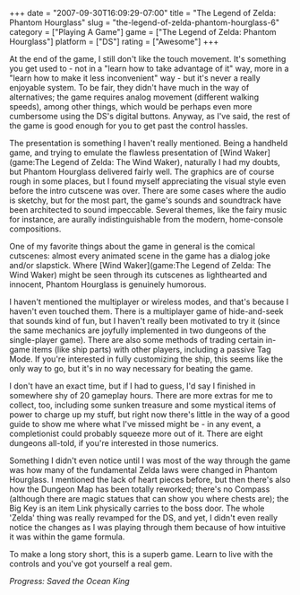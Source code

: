 +++
date = "2007-09-30T16:09:29-07:00"
title = "The Legend of Zelda: Phantom Hourglass"
slug = "the-legend-of-zelda-phantom-hourglass-6"
category = ["Playing A Game"]
game = ["The Legend of Zelda: Phantom Hourglass"]
platform = ["DS"]
rating = ["Awesome"]
+++

At the end of the game, I still don't like the touch movement.  It's something you get used to - not in a "learn how to take advantage of it" way, more in a "learn how to make it less inconvenient" way - but it's never a really enjoyable system.  To be fair, they didn't have much in the way of alternatives; the game requires analog movement (different walking speeds), among other things, which would be perhaps even more cumbersome using the DS's digital buttons.  Anyway, as I've said, the rest of the game is good enough for you to get past the control hassles.

The presentation is something I haven't really mentioned.  Being a handheld game, and trying to emulate the flawless presentation of [Wind Waker](game:The Legend of Zelda: The Wind Waker), naturally I had my doubts, but Phantom Hourglass delivered fairly well.  The graphics are of course rough in some places, but I found myself appreciating the visual style even before the intro cutscene was over.  There are some cases where the audio is sketchy, but for the most part, the game's sounds and soundtrack have been architected to sound impeccable.  Several themes, like the fairy music for instance, are aurally indistinguishable from the modern, home-console compositions.

One of my favorite things about the game in general is the comical cutscenes: almost every animated scene in the game has a dialog joke and/or slapstick.  Where [Wind Waker](game:The Legend of Zelda: The Wind Waker) might be seen through its cutscenes as lighthearted and innocent, Phantom Hourglass is genuinely humorous.

I haven't mentioned the multiplayer or wireless modes, and that's because I haven't even touched them.  There is a multiplayer game of hide-and-seek that sounds kind of fun, but I haven't really been motivated to try it (since the same mechanics are joyfully implemented in two dungeons of the single-player game).  There are also some methods of trading certain in-game items (like ship parts) with other players, including a passive Tag Mode.  If you're interested in fully customizing the ship, this seems like the only way to go, but it's in no way necessary for beating the game.

I don't have an exact time, but if I had to guess, I'd say I finished in somewhere shy of 20 gameplay hours.  There are more extras for me to collect, too, including some sunken treasure and some mystical items of power to charge up my stuff, but right now there's little in the way of a good guide to show me where what I've missed might be - in any event, a completionist could probably squeeze more out of it.  There are eight dungeons all-told, if you're interested in those numerics.

Something I didn't even notice until I was most of the way through the game was how many of the fundamental Zelda laws were changed in Phantom Hourglass.  I mentioned the lack of heart pieces before, but then there's also how the Dungeon Map has been totally reworked; there's no Compass (although there are magic statues that can show you where chests are); the Big Key is an item Link physically carries to the boss door.  The whole 'Zelda' thing was really revamped for the DS, and yet, I didn't even really notice the changes as I was playing through them because of how intuitive it was within the game formula.

To make a long story short, this is a superb game.  Learn to live with the controls and you've got yourself a real gem.

<i>Progress: Saved the Ocean King</i>